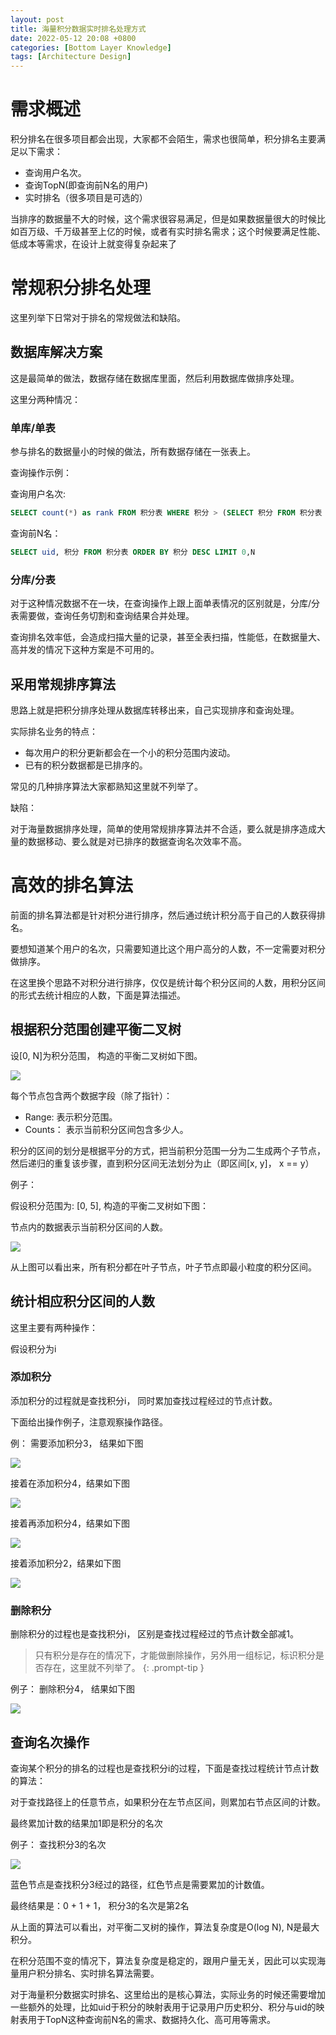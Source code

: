 ```yaml
---
layout: post
title: 海量积分数据实时排名处理方式
date: 2022-05-12 20:08 +0800
categories: [Bottom Layer Knowledge] 
tags: [Architecture Design]
---
```


# 需求概述
积分排名在很多项目都会出现，大家都不会陌生，需求也很简单，积分排名主要满足以下需求：

- 查询用户名次。
- 查询TopN(即查询前N名的用户)
- 实时排名（很多项目是可选的）

当排序的数据量不大的时候，这个需求很容易满足，但是如果数据量很大的时候比如百万级、千万级甚至上亿的时候，或者有实时排名需求；这个时候要满足性能、低成本等需求，在设计上就变得复杂起来了


# 常规积分排名处理
这里列举下日常对于排名的常规做法和缺陷。

## 数据库解决方案
这是最简单的做法，数据存储在数据库里面，然后利用数据库做排序处理。

这里分两种情况：
### 单库/单表
参与排名的数据量小的时候的做法，所有数据存储在一张表上。

查询操作示例：

查询用户名次:
```sql
SELECT count(*) as rank FROM 积分表 WHERE 积分 > (SELECT 积分 FROM 积分表 WHERE uid=’用户ID’)
```

查询前N名：
```sql
SELECT uid, 积分 FROM 积分表 ORDER BY 积分 DESC LIMIT 0,N
```

### 分库/分表
对于这种情况数据不在一块，在查询操作上跟上面单表情况的区别就是，分库/分表需要做，查询任务切割和查询结果合并处理。

查询排名效率低，会造成扫描大量的记录，甚至全表扫描，性能低，在数据量大、高并发的情况下这种方案是不可用的。

## 采用常规排序算法
思路上就是把积分排序处理从数据库转移出来，自己实现排序和查询处理。

实际排名业务的特点：

- 每次用户的积分更新都会在一个小的积分范围内波动。
- 已有的积分数据都是已排序的。

常见的几种排序算法大家都熟知这里就不列举了。

缺陷：

对于海量数据排序处理，简单的使用常规排序算法并不合适，要么就是排序造成大量的数据移动、要么就是对已排序的数据查询名次效率不高。


# 高效的排名算法
前面的排名算法都是针对积分进行排序，然后通过统计积分高于自己的人数获得排名。

要想知道某个用户的名次，只需要知道比这个用户高分的人数，不一定需要对积分做排序。

在这里换个思路不对积分进行排序，仅仅是统计每个积分区间的人数，用积分区间的形式去统计相应的人数，下面是算法描述。

## 根据积分范围创建平衡二叉树
设[0, N]为积分范围， 构造的平衡二叉树如下图。

![](https://cdn.jsdelivr.net/gh/Optimus-Xs/Blog-Images/2022-05-12-real-time-ranking-processing-of-huge-amount-of-points-data/20130511193900001.jpg)

每个节点包含两个数据字段（除了指针）：

- Range: 表示积分范围。
- Counts： 表示当前积分区间包含多少人。

积分的区间的划分是根据平分的方式，把当前积分范围一分为二生成两个子节点，然后递归的重复该步骤，直到积分区间无法划分为止（即区间[x, y]， x == y）

例子：

假设积分范围为: [0, 5],  构造的平衡二叉树如下图：

节点内的数据表示当前积分区间的人数。

![](https://cdn.jsdelivr.net/gh/Optimus-Xs/Blog-Images/2022-05-12-real-time-ranking-processing-of-huge-amount-of-points-data/20130511193955547.jpg)

从上图可以看出来，所有积分都在叶子节点，叶子节点即最小粒度的积分区间。

## 统计相应积分区间的人数

这里主要有两种操作：

假设积分为i

### 添加积分

添加积分的过程就是查找积分i， 同时累加查找过程经过的节点计数。

下面给出操作例子，注意观察操作路径。

例： 需要添加积分3， 结果如下图

![](https://cdn.jsdelivr.net/gh/Optimus-Xs/Blog-Images/2022-05-12-real-time-ranking-processing-of-huge-amount-of-points-data/20130511194126404.jpg)

接着在添加积分4，结果如下图

![](https://cdn.jsdelivr.net/gh/Optimus-Xs/Blog-Images/2022-05-12-real-time-ranking-processing-of-huge-amount-of-points-data/20130511194153404.jpg)

接着再添加积分4，结果如下图

![](https://cdn.jsdelivr.net/gh/Optimus-Xs/Blog-Images/2022-05-12-real-time-ranking-processing-of-huge-amount-of-points-data/20130511194225027.jpg)

接着添加积分2，结果如下图

![](https://cdn.jsdelivr.net/gh/Optimus-Xs/Blog-Images/2022-05-12-real-time-ranking-processing-of-huge-amount-of-points-data/20130511194252168.jpg)

### 删除积分
删除积分的过程也是查找积分i， 区别是查找过程经过的节点计数全部减1。

> 只有积分是存在的情况下，才能做删除操作，另外用一组标记，标识积分是否存在，这里就不列举了。
{: .prompt-tip }

例子： 删除积分4， 结果如下图

![](https://cdn.jsdelivr.net/gh/Optimus-Xs/Blog-Images/2022-05-12-real-time-ranking-processing-of-huge-amount-of-points-data/20130511194328136.jpg)

## 查询名次操作
查询某个积分的排名的过程也是查找积分i的过程，下面是查找过程统计节点计数的算法：

对于查找路径上的任意节点，如果积分在左节点区间，则累加右节点区间的计数。

最终累加计数的结果加1即是积分的名次

例子： 查找积分3的名次

![](https://cdn.jsdelivr.net/gh/Optimus-Xs/Blog-Images/2022-05-12-real-time-ranking-processing-of-huge-amount-of-points-data/20130511194428134.jpg)

蓝色节点是查找积分3经过的路径，红色节点是需要累加的计数值。

最终结果是：0 + 1 + 1， 积分3的名次是第2名

从上面的算法可以看出，对平衡二叉树的操作，算法复杂度是O(log N), N是最大积分。

在积分范围不变的情况下，算法复杂度是稳定的，跟用户量无关，因此可以实现海量用户积分排名、实时排名算法需要。

对于海量积分数据实时排名、这里给出的是核心算法，实际业务的时候还需要增加一些额外的处理，比如uid于积分的映射表用于记录用户历史积分、积分与uid的映射表用于TopN这种查询前N名的需求、数据持久化、高可用等需求。